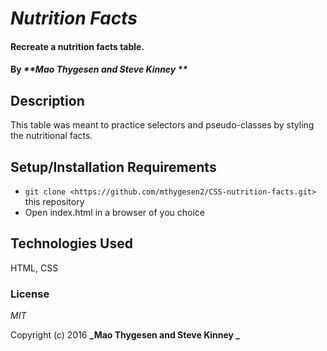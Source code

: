 # _Nutrition Facts_

#### Recreate a nutrition facts table. 

#### By _**Mao Thygesen and Steve Kinney **_

## Description

This table was meant to practice selectors and pseudo-classes by styling the nutritional facts.  

## Setup/Installation Requirements

* `git clone <https://github.com/mthygesen2/CSS-nutrition-facts.git>` this repository
* Open index.html in a browser of you choice


## Technologies Used

HTML, CSS 

### License

*MIT*

Copyright (c) 2016 **_Mao Thygesen and Steve Kinney _**
